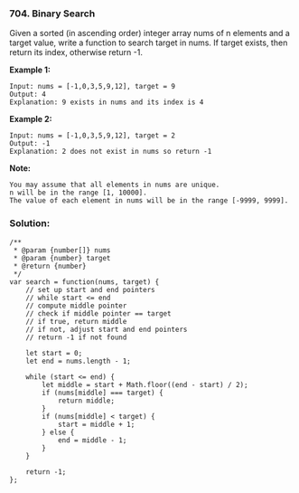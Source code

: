 ### 704. Binary Search

Given a sorted (in ascending order) integer array nums of n elements and a target value, write a function to search target in nums. If target exists, then return its index, otherwise return -1.

**Example 1:**
```
Input: nums = [-1,0,3,5,9,12], target = 9
Output: 4
Explanation: 9 exists in nums and its index is 4
```

**Example 2:**
```
Input: nums = [-1,0,3,5,9,12], target = 2
Output: -1
Explanation: 2 does not exist in nums so return -1
``` 

**Note:**
```
You may assume that all elements in nums are unique.
n will be in the range [1, 10000].
The value of each element in nums will be in the range [-9999, 9999].
```

### Solution:
```
/**
 * @param {number[]} nums
 * @param {number} target
 * @return {number}
 */
var search = function(nums, target) {
    // set up start and end pointers
    // while start <= end
    // compute middle pointer
    // check if middle pointer == target
    // if true, return middle
    // if not, adjust start and end pointers
    // return -1 if not found
    
    let start = 0;
    let end = nums.length - 1;
    
    while (start <= end) {
        let middle = start + Math.floor((end - start) / 2);
        if (nums[middle] === target) {
            return middle;
        }
        if (nums[middle] < target) {
            start = middle + 1;
        } else {
            end = middle - 1;
        }
    }
    
    return -1;
};
```
